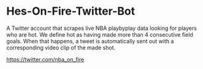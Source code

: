 # Hes-On-Fire-Twitter-Bot

A Twitter account that scrapes live NBA playbyplay data looking for players who are hot.  We define hot as having made  more than 4 consecutive field goals.  When that happens, a tweet is automatically sent out with a corresponding video clip of the made shot.

https://twitter.com/nba_on_fire
